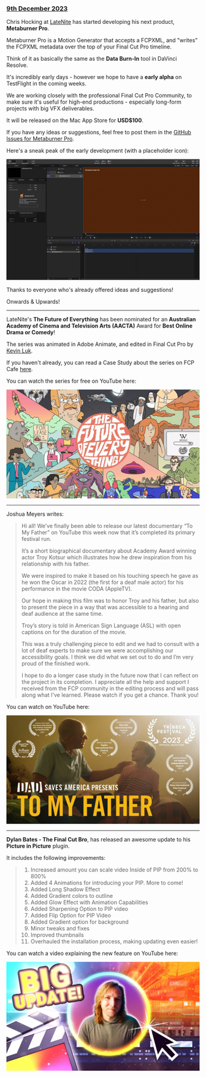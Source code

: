 ### [9th December 2023](/news/20231209)

Chris Hocking at [LateNite](https://latenitefilms.com) has started developing his next product, **Metaburner Pro**.

Metaburner Pro is a Motion Generator that accepts a FCPXML, and "writes" the FCPXML metadata over the top of your Final Cut Pro timeline.

Think of it as basically the same as the **Data Burn-In** tool in DaVinci Resolve.

It's incredibly early days - however we hope to have a **early alpha** on TestFlight in the coming weeks.

We are working closely with the professional Final Cut Pro Community, to make sure it's useful for high-end productions - especially long-form projects with big VFX deliverables.

It will be released on the Mac App Store for **USD$100**.

If you have any ideas or suggestions, feel free to post them in the [GitHub Issues for Metaburner Pro](https://github.com/latenitefilms/MetaburnerPro/issues).

Here's a sneak peak of the early development (with a placeholder icon):

![](/static/metaburner-pro-alpha.jpeg)

Thanks to everyone who's already offered ideas and suggestions!

Onwards & Upwards!

---

LateNite's **The Future of Everything** has been nominated for an **Australian Academy of Cinema and Television Arts (AACTA)** Award for **Best Online Drama or Comedy**!

The series was animated in Adobe Animate, and edited in Final Cut Pro by [Kevin Luk](https://kevin.screeneditor.net).

If you haven't already, you can read a Case Study about the series on FCP Cafe [here](https://fcp.cafe/case-studies/the-future-of-everything/).

You can watch the series for free on YouTube here:

[![](/static/tfoe.jpeg)](https://ltnt.tv/tfoe)

---

Joshua Meyers writes:

> Hi all! We’ve finally been able to release our latest documentary “To My Father” on YouTube this week now that it’s completed its primary festival run.
>
> It’s a short biographical documentary about Academy Award winning actor Troy Kotsur which illustrates how he drew inspiration from his relationship with his father.
>
> We were inspired to make it based on his touching speech he gave as he won the Oscar in 2022 (the first for a deaf male actor) for his performance in the movie CODA (AppleTV).
>
> Our hope in making this film was to honor Troy and his father, but also to present the piece in a way that was accessible to a hearing and deaf audience at the same time.
>
> Troy’s story is told in American Sign Language (ASL) with open captions on for the duration of the movie.
>
> This was a truly challenging piece to edit and we had to consult with a lot of deaf experts to make sure we were accomplishing our accessibility goals. I think we did what we set out to do and I’m very proud of the finished work.
>
> I hope to do a longer case study in the future now that I can reflect on the project in its completion. I appreciate all the help and support I received from the FCP community in the editing process and will pass along what I’ve learned. Please watch if you get a chance. Thank you!

You can watch on YouTube here:

[![](/static/to-my-father-youtube.jpeg)](https://www.youtube.com/watch?v=ddyt2UYisHI)

---

**Dylan Bates - The Final Cut Bro**, has released an awesome update to his **Picture in Picture** plugin.

It includes the following improvements:

> 1. Increased amount you can scale video Inside of PIP from 200% to 800%
> 2. Added 4 Animations for introducing your PIP. More to come!
> 3. Added Long Shadow Effect
> 4. Added Gradient colors to outline
> 5. Added Glow Effect with Animation Capabilities
> 6. Added Sharpening Option to PIP video
> 7. Added Flip Option for PIP Video
> 8. Added Gradient option for background
> 9. Minor tweaks and fixes
> 10. Improved thumbnails
> 11. Overhauled the installation process, making updating even easier!

You can watch a video explaining the new feature on YouTube here:

[![](/static/picture-in-picture-update.jpeg)](https://www.youtube.com/watch?v=YpDthmb4zUE)
